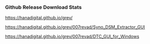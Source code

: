 ### Github Release Download Stats

https://hanadigital.github.io/grev/

https://hanadigital.github.io/grev/007revad/Syno_DSM_Extractor_GUI

https://hanadigital.github.io/grev/007revad/DTC_GUI_for_Windows

